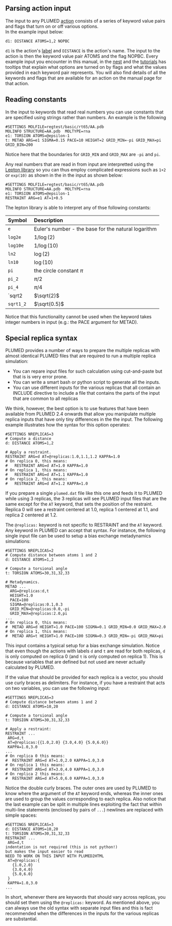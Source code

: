 Parsing action input 
--------------------

The input to any PLUMED [action](actions.md) consists of a series of keyword value pairs and flags that turn on or off various options.  
In the example input below:

```plumed
d1: DISTANCE ATOMS=1,2 NOPBC
```

`d1` is the action's [label](specifying_arguments.md) and `DISTANCE` is the action's name.  The input to the action is then the keyword value pair ATOMS and the flag NOPBC.
Every example input you encounter in this manual, in the [nest](www.plumed-nest.org) and the [tutorials](www.plumed-tutorials.org) has tooltips
that explain what options are turned on by flags and what the values provided in each keyword pair represents.  You will also find details of
all the keywords and flags that are available for an action on the manual page for that action.

## Reading constants

In the input to keywords that read real numbers you can use constants that are specified using strings rather than numbers.
An example is the following

```plumed
#SETTINGS MOLFILE=regtest/basic/rt65/AA.pdb
MOLINFO STRUCTURE=AA.pdb  MOLTYPE=rna
e1: TORSION ATOMS=@epsilon-1
t: METAD ARG=e1 SIGMA=0.15 PACE=10 HEIGHT=2 GRID_MIN=-pi GRID_MAX=pi GRID_BIN=200
```

Notice here that the boundaries for `GRID_MIN` and `GRID_MAX` are `-pi` and `pi`. 

Any real numbers that are read in from input are interpretted using the [Lepton library](Custom.md) so you can thus employ
complicated expressions such as `1+2` or `exp(10)` as shown in the in the input as shown below:

```plumed
#SETTINGS MOLFILE=regtest/basic/rt65/AA.pdb
MOLINFO STRUCTURE=AA.pdb  MOLTYPE=rna
e1: TORSION ATOMS=@epsilon-1
RESTRAINT ARG=e1 AT=1+0.5
```

The lepton library is able to interpret any of thse following constants:

| Symbol | Description | 
| :----- |:------------|
| `e` | Euler's number - the base for the natural logarithm |
| `log2e` | $1 / \log(2)$ |
| `log10e` | $1 / \log(10)$ |
| `ln2` | $\log(2)$ |
| `ln10` | $\log(10)$ |
| `pi`   | the circle constant $\pi$ |
| `pi_2` | $\pi / 2$ |
| `pi_4` | $\pi / 4$ |
| `sqrt2 | $\sqrt(2)$ |
| `sqrt1_2 ` | $\sqrt(0.5)$ |

Notice that this functionality cannot be used when the keyword takes integer numbers in input 
(e.g.: the PACE argument for METAD).

## Special replica syntax

PLUMED provides a number of ways to prepare the multiple replicas with almost identical PLUMED files that are required to run a multiple replica simulation:

* You can repare input files for such calculation using cut-and-paste but that is is very error prone.
* You can write a smart bash or python script to generate all the inputs.
* You can use different inputs for the various replicas that all contain an INCLUDE directive to include a file that contains the parts of the input that are common to all replicas 

We think, however, the best option is to use features that have been available from PLUMED 2.4 onwards that allow you 
manipulate multiple replica inputs that have only tiny differences in the the input.  The following example illustrates how the syntax 
for this option operates:  

```plumed
#SETTINGS NREPLICAS=3
# Compute a distance
d: DISTANCE ATOMS=1,2

# Apply a restraint.
RESTRAINT ARG=d AT=@replicas:1.0,1.1,1.2 KAPPA=1.0
# On replica 0, this means:
#   RESTRAINT ARG=d AT=1.0 KAPPA=1.0
# On replica 1, this means:
#   RESTRAINT ARG=d AT=1.1 KAPPA=1.0
# On replica 2, this means:
#   RESTRAINT ARG=d AT=1.2 KAPPA=1.0
````

If you prepare a single `plumed.dat` file like this one and feeds it to PLUMED while using 3 replicas,
the 3 replicas will see PLUMED input files that are the same except for the `AT` keyword, that sets the position of the restraint.
Replica 0 will see a restraint centered at 1.0, replica 1 centered at 1.1, and replica 2 centered at 1.2.

The `@replicas:` keyword is not specific to RESTRAINT and the `AT` keyword. Any keyword in PLUMED can accept that syntax.
For instance, the following single input file can be used to setup a bias exchange metadynamics simulations:

```plumed
#SETTINGS NREPLICAS=2 
# Compute distance between atoms 1 and 2
d: DISTANCE ATOMS=1,2

# Compute a torsional angle 
t: TORSION ATOMS=30,31,32,33

# Metadynamics.
METAD ...
  ARG=@replicas:d,t
  HEIGHT=1.0
  PACE=100
  SIGMA=@replicas:0.1,0.3
  GRID_MIN=@replicas:0.0,-pi
  GRID_MAX=@replicas:2.0,pi
...
# On replica 0, this means:
#  METAD ARG=d HEIGHT=1.0 PACE=100 SIGMA=0.1 GRID_MIN=0.0 GRID_MAX=2.0
# On replica 1, this means:
#  METAD ARG=t HEIGHT=1.0 PACE=100 SIGMA=0.3 GRID_MIN=-pi GRID_MAX=pi
```

This input contains a typical setup for a bias exchange simulation.
Notice that even though the actions with labels `d` and `t` are read for both replicas,
`d` is only computed on replica 0 (and `t` is only computed on replica 1).
This is because variables that are defined but not used are never actually calculated by PLUMED.

If the value that should be provided for each replica is a vector, you should use curly braces as delimiters.
For instance, if you have a restraint that acts on two variables, you can use the following input:

```plumed
#SETTINGS NREPLICAS=3
# Compute distance between atoms 1 and 2
d: DISTANCE ATOMS=10,20

# Compute a torsional angle
t: TORSION ATOMS=30,31,32,33

# Apply a restraint:
RESTRAINT ...
 ARG=d,t
 AT=@replicas:{{1.0,2.0} {3.0,4.0} {5.0,6.0}}
 KAPPA=1.0,3.0
...
# On replica 0 this means:
#  RESTRAINT ARG=d AT=1.0,2.0 KAPPA=1.0,3.0
# On replica 1 this means:
#  RESTRAINT ARG=d AT=3.0,4.0 KAPPA=1.0,3.0
# On replica 2 this means:
#  RESTRAINT ARG=d AT=5.0,6.0 KAPPA=1.0,3.0
```

Notice the double curly braces. The outer ones are used by PLUMED to know where the argument of the `AT` keyword ends,
whereas the inner ones are used to group the values corresponding to each replica.
Also notice that the last example can be split in multiple lines exploiting the fact that
within multi-line statements (enclosed by pairs of `...`) newlines are replaced with simple spaces:

```plumed
#SETTINGS NREPLICAS=3
d: DISTANCE ATOMS=10,20
t: TORSION ATOMS=30,31,32,33
RESTRAINT ...
 ARG=d,t
indentation is not required (this is not python!)
but makes the input easier to read
NEED TO WORK ON THIS INPUT WITH PLUMED2HTML
 AT=@replicas:{
   {1.0,2.0}
   {3.0,4.0}
   {5.0,6.0}
 }
 KAPPA=1.0,3.0
...
```

In short, whenever there are keywords that should vary across replicas, you should set them using the `@replicas:` keyword.
As mentioned above, you can always use the old syntax with separate input files and this is fact recommended when the
differences in the inputs for the various replicas are substantial.


